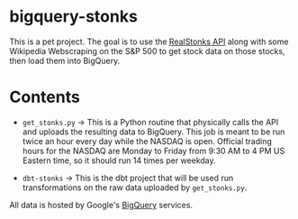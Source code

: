 # bigquery-stonks

This is a pet project. The goal is to use the [RealStonks API](https://github.com/amansharma2910/RealStonks) along with some Wikipedia Webscraping on the S&P 500 to get stock data on those stocks,
then load them into BigQuery.



# Contents

- `get_stonks.py` -> This is a Python routine that physically calls the API and uploads the resulting data to BigQuery. This job is meant to be run twice an hour every day while the NASDAQ is open. Official trading hours for the NASDAQ are Monday to Friday from 9:30 AM to 4 PM US Eastern time, so it should run 14 times per weekday. 

- `dbt-stonks` -> This is the dbt project that will be used run transformations on the raw data uploaded by `get_stonks.py`.

All data is hosted by Google's [BigQuery](https://cloud.google.com/bigquery?utm_source=google&utm_medium=cpc&utm_campaign=emea-dk-all-en-dr-bkws-all-all-trial-e-gcp-1011340&utm_content=text-ad-none-any-dev_c-cre_574684121243-adgp_Hybrid%20%7C%20BKWS%20-%20EXA%20%7C%20Txt%20~%20Data%20Analytics%20~%20BigQuery-kwid_43700060419994235-kwd-139365086442-userloc_20243&utm_term=kw_big%20query%20google-net_g-plac_&&gad=1&gclid=Cj0KCQjwwISlBhD6ARIsAESAmp6FCVVFnyQHF3Gb8XfugTJr88lG6_T9lnrSOM9gzt4dxmsyyCCWUzUaAhzdEALw_wcB&gclsrc=aw.ds) services.